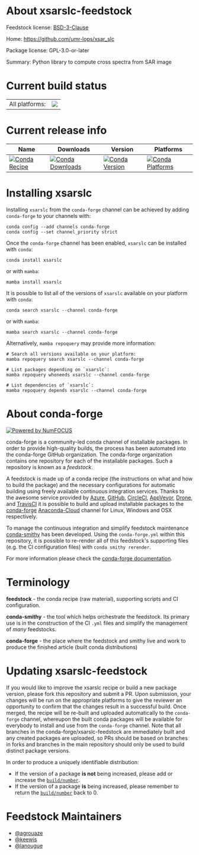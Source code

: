 About xsarslc-feedstock
=======================

Feedstock license: [BSD-3-Clause](https://github.com/conda-forge/xsarslc-feedstock/blob/main/LICENSE.txt)

Home: https://github.com/umr-lops/xsar_slc

Package license: GPL-3.0-or-later

Summary: Python library to compute cross spectra from SAR image

Current build status
====================


<table><tr><td>All platforms:</td>
    <td>
      <a href="https://dev.azure.com/conda-forge/feedstock-builds/_build/latest?definitionId=18784&branchName=main">
        <img src="https://dev.azure.com/conda-forge/feedstock-builds/_apis/build/status/xsarslc-feedstock?branchName=main">
      </a>
    </td>
  </tr>
</table>

Current release info
====================

| Name | Downloads | Version | Platforms |
| --- | --- | --- | --- |
| [![Conda Recipe](https://img.shields.io/badge/recipe-xsarslc-green.svg)](https://anaconda.org/conda-forge/xsarslc) | [![Conda Downloads](https://img.shields.io/conda/dn/conda-forge/xsarslc.svg)](https://anaconda.org/conda-forge/xsarslc) | [![Conda Version](https://img.shields.io/conda/vn/conda-forge/xsarslc.svg)](https://anaconda.org/conda-forge/xsarslc) | [![Conda Platforms](https://img.shields.io/conda/pn/conda-forge/xsarslc.svg)](https://anaconda.org/conda-forge/xsarslc) |

Installing xsarslc
==================

Installing `xsarslc` from the `conda-forge` channel can be achieved by adding `conda-forge` to your channels with:

```
conda config --add channels conda-forge
conda config --set channel_priority strict
```

Once the `conda-forge` channel has been enabled, `xsarslc` can be installed with `conda`:

```
conda install xsarslc
```

or with `mamba`:

```
mamba install xsarslc
```

It is possible to list all of the versions of `xsarslc` available on your platform with `conda`:

```
conda search xsarslc --channel conda-forge
```

or with `mamba`:

```
mamba search xsarslc --channel conda-forge
```

Alternatively, `mamba repoquery` may provide more information:

```
# Search all versions available on your platform:
mamba repoquery search xsarslc --channel conda-forge

# List packages depending on `xsarslc`:
mamba repoquery whoneeds xsarslc --channel conda-forge

# List dependencies of `xsarslc`:
mamba repoquery depends xsarslc --channel conda-forge
```


About conda-forge
=================

[![Powered by
NumFOCUS](https://img.shields.io/badge/powered%20by-NumFOCUS-orange.svg?style=flat&colorA=E1523D&colorB=007D8A)](https://numfocus.org)

conda-forge is a community-led conda channel of installable packages.
In order to provide high-quality builds, the process has been automated into the
conda-forge GitHub organization. The conda-forge organization contains one repository
for each of the installable packages. Such a repository is known as a *feedstock*.

A feedstock is made up of a conda recipe (the instructions on what and how to build
the package) and the necessary configurations for automatic building using freely
available continuous integration services. Thanks to the awesome service provided by
[Azure](https://azure.microsoft.com/en-us/services/devops/), [GitHub](https://github.com/),
[CircleCI](https://circleci.com/), [AppVeyor](https://www.appveyor.com/),
[Drone](https://cloud.drone.io/welcome), and [TravisCI](https://travis-ci.com/)
it is possible to build and upload installable packages to the
[conda-forge](https://anaconda.org/conda-forge) [Anaconda-Cloud](https://anaconda.org/)
channel for Linux, Windows and OSX respectively.

To manage the continuous integration and simplify feedstock maintenance
[conda-smithy](https://github.com/conda-forge/conda-smithy) has been developed.
Using the ``conda-forge.yml`` within this repository, it is possible to re-render all of
this feedstock's supporting files (e.g. the CI configuration files) with ``conda smithy rerender``.

For more information please check the [conda-forge documentation](https://conda-forge.org/docs/).

Terminology
===========

**feedstock** - the conda recipe (raw material), supporting scripts and CI configuration.

**conda-smithy** - the tool which helps orchestrate the feedstock.
                   Its primary use is in the construction of the CI ``.yml`` files
                   and simplify the management of *many* feedstocks.

**conda-forge** - the place where the feedstock and smithy live and work to
                  produce the finished article (built conda distributions)


Updating xsarslc-feedstock
==========================

If you would like to improve the xsarslc recipe or build a new
package version, please fork this repository and submit a PR. Upon submission,
your changes will be run on the appropriate platforms to give the reviewer an
opportunity to confirm that the changes result in a successful build. Once
merged, the recipe will be re-built and uploaded automatically to the
`conda-forge` channel, whereupon the built conda packages will be available for
everybody to install and use from the `conda-forge` channel.
Note that all branches in the conda-forge/xsarslc-feedstock are
immediately built and any created packages are uploaded, so PRs should be based
on branches in forks and branches in the main repository should only be used to
build distinct package versions.

In order to produce a uniquely identifiable distribution:
 * If the version of a package **is not** being increased, please add or increase
   the [``build/number``](https://docs.conda.io/projects/conda-build/en/latest/resources/define-metadata.html#build-number-and-string).
 * If the version of a package **is** being increased, please remember to return
   the [``build/number``](https://docs.conda.io/projects/conda-build/en/latest/resources/define-metadata.html#build-number-and-string)
   back to 0.

Feedstock Maintainers
=====================

* [@agrouaze](https://github.com/agrouaze/)
* [@keewis](https://github.com/keewis/)
* [@lanougue](https://github.com/lanougue/)

